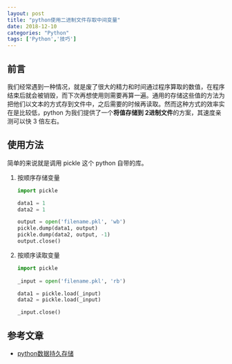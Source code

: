 ```yaml
---
layout: post
title: "python使用二进制文件存取中间变量"
date: 2018-12-10
categories: "Python"
tags: ['Python','技巧']
---
```

## 前言
我们经常遇到一种情况，就是废了很大的精力和时间通过程序算取的数值，在程序结束后就会被销毁，而下次再想使用则需要再算一遍。通用的存储这些值的方法为把他们以文本的方式存到文件中，之后需要的时候再读取。然而这种方式的效率实在是比较低，python 为我们提供了一个**将值存储到 2进制文件**的方案，其速度亲测可以快 3 倍左右。
<!--more-->

## 使用方法
简单的来说就是调用 pickle 这个 python 自带的库。
1. 按顺序存储变量
	```python
	import pickle

	data1 = 1
	data2 = 1

	output = open('filename.pkl', 'wb')
	pickle.dump(data1, output)
	pickle.dump(data2, output, -1)
	output.close()
	```

2. 按顺序读取变量
	```python
	import pickle
		
	_input = open('filename.pkl', 'rb')

	data1 = pickle.load(_input)
	data2 = pickle.load(_input)

	_input.close()
	```

## 参考文章
- [python数据持久存储](https://www.cnblogs.com/pzxbc/archive/2012/03/18/2404715.html)
